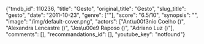 {"tmdb_id": 110236, "title": "Gesto", "original_title": "Gesto", "slug_title": "gesto", "date": "2011-10-23", "genre": [""], "score": "6.5/10", "synopsis": "", "image": "/img/default-cover.png", "actors": ["Ant\u00f3nio Coelho ()", "Alexandra Lencastre ()", "Jos\u00e9 Raposo ()", "Adriano Luz ()"], "comments": [], "recommandations_id": [], "youtube_key": "notfound"}